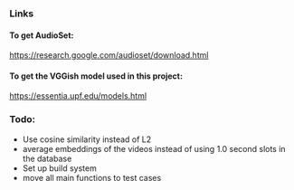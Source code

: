 ### Links

#### To get AudioSet: 
https://research.google.com/audioset/download.html

#### To get the VGGish model used in this project:
https://essentia.upf.edu/models.html

### Todo:
- Use cosine similarity instead of L2
- average embeddings of the videos instead of using 1.0 second slots in the database
- Set up build system
- move all main functions to test cases